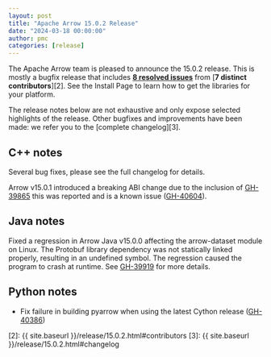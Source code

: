 ```yaml
---
layout: post
title: "Apache Arrow 15.0.2 Release"
date: "2024-03-18 00:00:00"
author: pmc
categories: [release]
---
```

<!--
{% comment %}
Licensed to the Apache Software Foundation (ASF) under one or more
contributor license agreements.  See the NOTICE file distributed with
this work for additional information regarding copyright ownership.
The ASF licenses this file to you under the Apache License, Version 2.0
(the "License"); you may not use this file except in compliance with
the License.  You may obtain a copy of the License at

http://www.apache.org/licenses/LICENSE-2.0

Unless required by applicable law or agreed to in writing, software
distributed under the License is distributed on an "AS IS" BASIS,
WITHOUT WARRANTIES OR CONDITIONS OF ANY KIND, either express or implied.
See the License for the specific language governing permissions and
limitations under the License.
{% endcomment %}
-->


The Apache Arrow team is pleased to announce the 15.0.2 release.
This is mostly a bugfix release that includes [**8 resolved issues**][1]
from [**7 distinct contributors**][2]. See the Install Page to learn how to
get the libraries for your platform.

The release notes below are not exhaustive and only expose selected highlights
of the release. Other bugfixes and improvements have been made: we refer
you to the [complete changelog][3].

## C++ notes

Several bug fixes, please see the full changelog for details.

Arrow v15.0.1 introduced a breaking ABI change due to the inclusion of [GH-39865](https://github.com/apache/arrow/issues/39865)
this was reported and is a known issue ([GH-40604](https://github.com/apache/arrow/issues/40604)).

## Java notes

Fixed a regression in Arrow Java v15.0.0 affecting the arrow-dataset module on Linux. The Protobuf library dependency was not statically linked properly, resulting in an undefined symbol. The regression caused the program to crash at runtime. See [GH-39919](https://github.com/apache/arrow/issues/39919) for more details.

## Python notes

* Fix failure in building pyarrow when using the latest Cython release ([GH-40386](https://github.com/apache/arrow/issues/40386))



[1]: https://github.com/apache/arrow/milestone/61?closed=1
[2]: {{ site.baseurl }}/release/15.0.2.html#contributors
[3]: {{ site.baseurl }}/release/15.0.2.html#changelog
